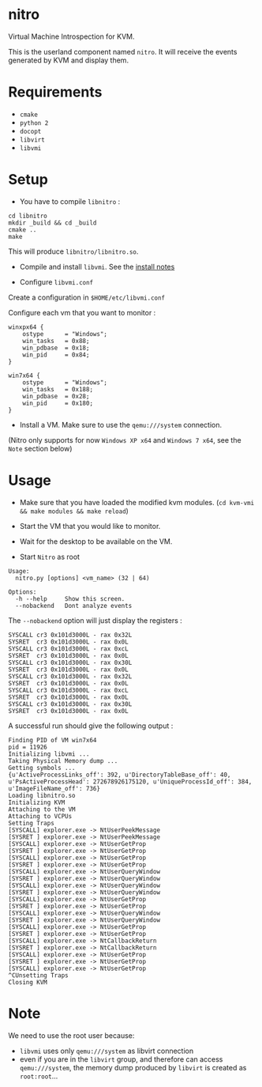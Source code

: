 # nitro

Virtual Machine Introspection for KVM.

This is the userland component named `nitro`.
It will receive the events generated by KVM and display them.

# Requirements

- `cmake`
- `python 2`
- `docopt`
- `libvirt`
- `libvmi`

# Setup

- You have to compile `libnitro` :

~~~
cd libnitro
mkdir _build && cd _build
cmake ..
make
~~~

This will produce `libnitro/libnitro.so`.

- Compile and install `libvmi`. See the [install notes](http://libvmi.com/docs/gcode-install.html)

- Configure `libvmi.conf`

Create a configuration in `$HOME/etc/libvmi.conf`

Configure each vm that you want to monitor :

~~~
winxpx64 {
    ostype      = "Windows";
    win_tasks   = 0x88;
    win_pdbase  = 0x18;
    win_pid     = 0x84;
}

win7x64 {
    ostype      = "Windows";
    win_tasks   = 0x188;
    win_pdbase  = 0x28;
    win_pid     = 0x180;
}
~~~

- Install a VM. Make sure to use the `qemu:///system` connection.

(Nitro only supports for now `Windows XP x64` and `Windows 7 x64`, see the `Note` section below)


# Usage

- Make sure that you have loaded the modified kvm modules. 
(`cd kvm-vmi && make modules && make reload`)

- Start the VM that you would like to monitor.

- Wait for the desktop to be available on the VM.

- Start `Nitro` as root

~~~
Usage:
  nitro.py [options] <vm_name> (32 | 64)

Options:
  -h --help     Show this screen.
  --nobackend   Dont analyze events
~~~

The `--nobackend` option will just display the registers :

~~~
SYSCALL cr3 0x101d3000L - rax 0x32L
SYSRET  cr3 0x101d3000L - rax 0x0L
SYSCALL cr3 0x101d3000L - rax 0xcL
SYSRET  cr3 0x101d3000L - rax 0x0L
SYSCALL cr3 0x101d3000L - rax 0x30L
SYSRET  cr3 0x101d3000L - rax 0x0L
SYSCALL cr3 0x101d3000L - rax 0x32L
SYSRET  cr3 0x101d3000L - rax 0x0L
SYSCALL cr3 0x101d3000L - rax 0xcL
SYSRET  cr3 0x101d3000L - rax 0x0L
SYSCALL cr3 0x101d3000L - rax 0x30L
SYSRET  cr3 0x101d3000L - rax 0x0L
~~~

A successful run should give the following output :

~~~
Finding PID of VM win7x64
pid = 11926
Initializing libvmi ...
Taking Physical Memory dump ...
Getting symbols ...
{u'ActiveProcessLinks_off': 392, u'DirectoryTableBase_off': 40, u'PsActiveProcessHead': 272678926175120, u'UniqueProcessId_off': 384, u'ImageFileName_off': 736}
Loading libnitro.so
Initializing KVM
Attaching to the VM
Attaching to VCPUs
Setting Traps
[SYSCALL] explorer.exe -> NtUserPeekMessage
[SYSRET ] explorer.exe -> NtUserPeekMessage
[SYSCALL] explorer.exe -> NtUserGetProp
[SYSRET ] explorer.exe -> NtUserGetProp
[SYSCALL] explorer.exe -> NtUserGetProp
[SYSRET ] explorer.exe -> NtUserGetProp
[SYSCALL] explorer.exe -> NtUserQueryWindow
[SYSRET ] explorer.exe -> NtUserQueryWindow
[SYSCALL] explorer.exe -> NtUserQueryWindow
[SYSRET ] explorer.exe -> NtUserQueryWindow
[SYSCALL] explorer.exe -> NtUserGetProp
[SYSRET ] explorer.exe -> NtUserGetProp
[SYSCALL] explorer.exe -> NtUserQueryWindow
[SYSRET ] explorer.exe -> NtUserQueryWindow
[SYSCALL] explorer.exe -> NtUserGetProp
[SYSRET ] explorer.exe -> NtUserGetProp
[SYSCALL] explorer.exe -> NtCallbackReturn
[SYSRET ] explorer.exe -> NtCallbackReturn
[SYSCALL] explorer.exe -> NtUserGetProp
[SYSRET ] explorer.exe -> NtUserGetProp
[SYSCALL] explorer.exe -> NtUserGetProp
^CUnsetting Traps
Closing KVM
~~~


# Note

We need to use the root user because:
- `libvmi` uses only `qemu:///system` as libvirt connection
- even if you are in the `libvirt` group, and therefore can access `qemu:///system`,
the memory dump produced by `libvirt` is created as `root:root`...
